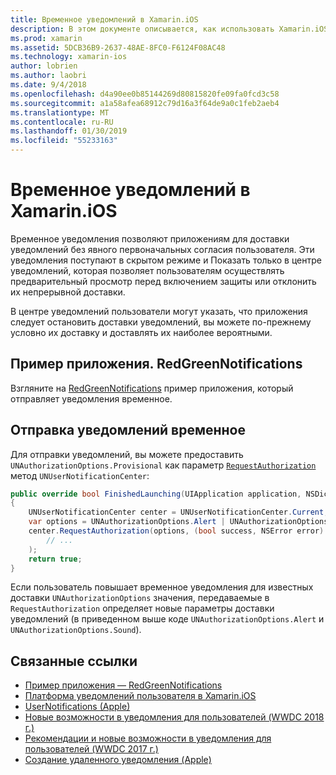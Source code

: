 ```yaml
---
title: Временное уведомлений в Xamarin.iOS
description: В этом документе описывается, как использовать Xamarin.iOS для работы с условным уведомления. Временное уведомления, впервые появился в iOS 12, позволяют приложениям отправлять quiet уведомления без явного разрешения.
ms.prod: xamarin
ms.assetid: 5DCB36B9-2637-48AE-8FC0-F6124F08AC48
ms.technology: xamarin-ios
author: lobrien
ms.author: laobri
ms.date: 9/4/2018
ms.openlocfilehash: d4a90ee0b85144269d80815820fe09fa0fcd3c58
ms.sourcegitcommit: a1a58afea68912c79d16a3f64de9a0c1feb2aeb4
ms.translationtype: MT
ms.contentlocale: ru-RU
ms.lasthandoff: 01/30/2019
ms.locfileid: "55233163"
---
```

# <a name="provisional-notifications-in-xamarinios"></a>Временное уведомлений в Xamarin.iOS

Временное уведомления позволяют приложениям для доставки уведомлений без явного первоначальных согласия пользователя. Эти уведомления поступают в скрытом режиме и Показать только в центре уведомлений, которая позволяет пользователям осуществлять предварительный просмотр перед включением защиты или отклонить их непрерывной доставки.

В центре уведомлений пользователи могут указать, что приложения следует остановить доставки уведомлений, вы можете по-прежнему условно их доставку и доставлять их наиболее вероятными.

## <a name="sample-app-redgreennotifications"></a>Пример приложения. RedGreenNotifications

Взгляните на [RedGreenNotifications](https://developer.xamarin.com/samples/monotouch/iOS12/RedGreenNotifications) пример приложения, который отправляет уведомления временное.

## <a name="sending-provisional-notifications"></a>Отправка уведомлений временное

Для отправки уведомлений, вы можете предоставить `UNAuthorizationOptions.Provisional` как параметр [`RequestAuthorization`](xref:UserNotifications.UNUserNotificationCenter.RequestAuthorization*)
метод `UNUserNotificationCenter`:

```csharp
public override bool FinishedLaunching(UIApplication application, NSDictionary launchOptions)
{
    UNUserNotificationCenter center = UNUserNotificationCenter.Current;
    var options = UNAuthorizationOptions.Alert | UNAuthorizationOptions.Sound | UNAuthorizationOptions.Provisional;
    center.RequestAuthorization(options, (bool success, NSError error) => {
        // ...
    );
    return true;
}
```

Если пользователь повышает временное уведомления для известных доставки `UNAuthorizationOptions` значения, передаваемые в `RequestAuthorization` определяет новые параметры доставки уведомлений (в приведенном выше коде `UNAuthorizationOptions.Alert` и `UNAuthorizationOptions.Sound`).

## <a name="related-links"></a>Связанные ссылки

- [Пример приложения — RedGreenNotifications](https://developer.xamarin.com/samples/monotouch/iOS12/RedGreenNotifications)
- [Платформа уведомлений пользователя в Xamarin.iOS](~/ios/platform/user-notifications/index.md)
- [UserNotifications (Apple)](https://developer.apple.com/documentation/usernotifications?language=objc)
- [Новые возможности в уведомления для пользователей (WWDC 2018 г.)](https://developer.apple.com/videos/play/wwdc2018/710/)
- [Рекомендации и новые возможности в уведомления для пользователей (WWDC 2017 г.)](https://developer.apple.com/videos/play/wwdc2017/708/)
- [Создание удаленного уведомления (Apple)](https://developer.apple.com/documentation/usernotifications/setting_up_a_remote_notification_server/generating_a_remote_notification)

